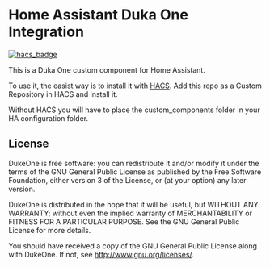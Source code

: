 # Home Assistant Duka One Integration

[![hacs_badge](https://img.shields.io/badge/HACS-Custom-orange.svg)](https://github.com/custom-components/hacs)

This is a Duka One custom component for Home Assistant.

To use it, the easist way is to install it with [HACS](https://hacs.xyz). Add this repo as a Custom Repository in HACS and install it.

Without HACS you will have to place the custom_components folder in your HA configuration folder.

## License

DukeOne is free software: you can redistribute it and/or modify
it under the terms of the GNU General Public License as published by
the Free Software Foundation, either version 3 of the License, or
(at your option) any later version.

DukeOne is distributed in the hope that it will be useful,
but WITHOUT ANY WARRANTY; without even the implied warranty of
MERCHANTABILITY or FITNESS FOR A PARTICULAR PURPOSE. See the
GNU General Public License for more details.

You should have received a copy of the GNU General Public License
along with DukeOne. If not, see <http://www.gnu.org/licenses/>.
